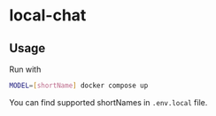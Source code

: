# local-chat

## Usage
Run with 
```bash
MODEL=[shortName] docker compose up
```

You can find supported shortNames in `.env.local` file.